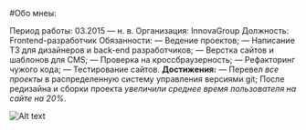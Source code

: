 #Обо мнеы:

Период работы:
03.2015 — н. в.
Организация:
InnovaGroup
Должность:
Frontend-разработчик
Обязанности:
— Ведение проектов;
— Написание ТЗ для дизайнеров и back-end разработчиков;
— Верстка сайтов и шаблонов для CMS;
— Проверка на кроссбраузерность;
— Рефакторинг чужого кода;
— Тестирование сайтов.
**Достижения:**
— Перевел _все проекты_ в распределенную систему управления версиями git;
После редизайна и сборки проекта _увеличили среднее время пользователя на сайте на 20%_.

![Alt text](image-1.png)